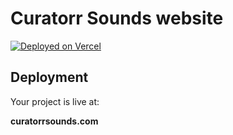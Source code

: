 # Curatorr Sounds website



[![Deployed on Vercel](https://img.shields.io/badge/Deployed%20on-Vercel-black?style=for-the-badge&logo=vercel)](https://vercel.com/seyet020-8863s-projects/v0-music-publisher-website)




## Deployment

Your project is live at:

**curatorrsounds.com**


